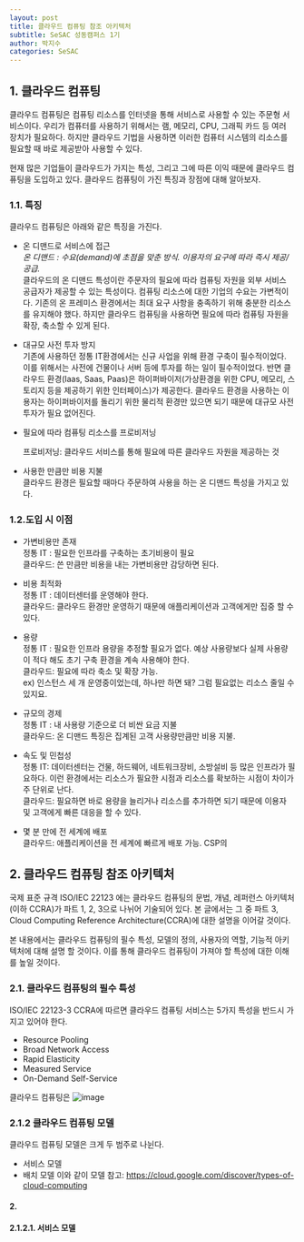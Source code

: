 ```yaml
---
layout: post
title: 클라우드 컴퓨팅 참조 아키텍처
subtitle: SeSAC 성동캠퍼스 1기
author: 박지수
categories: SeSAC
---
```


## 1. 클라우드 컴퓨팅
클라우드 컴퓨팅은 컴퓨팅 리소스를 인터넷을 통해 서비스로 사용할 수 있는 주문형 서비스이다. 우리가 컴퓨터를 사용하기 위해서는 램, 메모리, CPU, 그래픽 카드 등 여러 장치가 필요하다. 하지만 클라우드 기법을 사용하면 이러한 컴퓨터 시스템의 리소스를 필요할 때 바로 제공받아 사용할 수 있다. 

현재 많은 기업들이 클라우드가 가지는 특성, 그리고 그에 따른 이익 때문에 클라우드 컴퓨팅을 도입하고 있다. 클라우드 컴퓨팅이 가진 특징과 장점에 대해 알아보자.
### 1.1. 특징
클라우드 컴퓨팅은 아래와 같은 특징을 가진다.  

- 온 디맨드로 서비스에 접근   
    *온 디맨드 : 수요(demand)에 초점을 맞춘 방식. 이용자의 요구에 따라 즉시 제공/공급.*  
	클라우드의 온 디맨드 특성이란 주문자의 필요에 따라 컴퓨팅 자원을 외부 서비스 공급자가 제공할 수 있는 특성이다. 컴퓨팅 리소스에 대한 기업의 수요는 가변적이다. 기존의 온 프레미스 환경에서는 최대 요구 사항을 충족하기 위해 충분한 리소스를 유지해야 했다. 
	하지만 클라우드 컴퓨팅을 사용하면 필요에 따라 컴퓨팅 자원을 확장, 축소할 수 있게 된다.


- 대규모 사전 투자 방지  
	기존에 사용하던 정통 IT환경에서는 신규 사업을 위해 환경 구축이 필수적이었다. 이를 위해서는 사전에 건물이나 서버 등에 투자를 하는 일이 필수적이었다. 반면 클라우드 환경(Iaas, Saas, Paas)은 하이퍼바이저(가상환경을 위한 CPU, 메모리, 스토리지 등을 제공하기 위한 인터페이스)가 제공한다. 클라우드 환경을 사용하는 이용자는 하이퍼바이저를 돌리기 위한 물리적 환경만 있으면  되기 때문에 대규모 사전 투자가 필요 없어진다.


- 필요에 따라 컴퓨팅 리소스를 프로비저닝  

	프로비저닝: 클라우드 서비스를 통해 필요에 따른 클라우드 자원을 제공하는 것  

- 사용한 만큼만 비용 지불  
	클라우드 환경은 필요할 때마다 주문하여 사용을 하는 온 디맨드 특성을 가지고 있다. 


### 1.2.도입 시 이점
- 가변비용만 존재  
	정통 IT : 필요한 인프라를 구축하는 초기비용이 필요  
    클라우드: 쓴 만큼만 비용을 내는 가변비용만 감당하면 된다.

- 비용 최적화  
	정통 IT : 데이터센터를 운영해야 한다.  
	클라우드: 클라우드 환경만 운영하기 때문에 애플리케이션과 고객에게만 집중 할 수 있다.

- 용량  
	정통 IT : 필요한 인프라 용량을 추정할 필요가 없다. 예상 사용량보다 실제 사용량이 적다 해도 초기 구축 환경을 계속 사용해야 한다.    
	클라우드: 필요에 따라 축소 및 확장 가능.   
              ex) 인스턴스 세 개 운영중이었는데, 하나만 하면 돼? 그럼 필요없는 리소스 줄일 수 있지요.

- 규모의 경제  
	정통 IT : 내 사용량 기준으로 더 비싼 요금 지불  
	클라우드: 온 디맨드 특징은 집계된 고객 사용량만큼만 비용 지불. 

- 속도 및 민첩성  
	정통 IT: 데이터센터는 건물, 하드웨어, 네트워크장비, 소방설비 등 많은 인프라가 필요하다. 이런 환경에서는 리소스가 필요한 시점과 리소스를 확보하는 시점이 차이가 주 단위로 난다.  
	클라우드: 필요하면 바로 용량을 늘리거나 리소스를 추가하면 되기 때문에 이용자 및 고객에게 빠른 대응을 할 수 있다. 

- 몇 분 만에 전 세계에 배포  
	클라우드: 애플리케이션을 전 세계에 빠르게 배포 가능. CSP의 




## 2. 클라우드 컴퓨팅 참조 아키텍처

국제 표준 규격 ISO/IEC 22123 에는 클라우드 컴퓨팅의 문법, 개념, 레퍼런스 아키텍처(이하 CCRA)가 파트 1, 2, 3으로 나뉘어 기술되어 있다. 본 글에서는 그 중 파트 3, Cloud Computing Reference Architecture(CCRA)에 대한 설명을 이어갈 것이다. 

본 내용에서는 클라우드 컴퓨팅의 필수 특성, 모델의 정의, 사용자의 역할, 기능적 아키텍처에 대해 설명 할 것이다. 이를 통해 클라우드 컴퓨팅이 가져야 할 특성에 대한 이해를 높일 것이다.


### 2.1. 클라우드 컴퓨팅의 필수 특성
ISO/IEC 22123-3 CCRA에 따르면 클라우드 컴퓨팅 서비스는 5가지 특성을 반드시 가지고 있어야 한다. 
- Resource Pooling  
- Broad Network Access
- Rapid Elasticity
- Measured Service
- On-Demand Self-Service

클라우드 컴퓨팅은 
![image](https://jisoo449.github.io/assets/images/post/ccra.png)


### 2.1.2 클라우드 컴퓨팅 모델
클라우드 컴퓨팅 모델은 크게 두 범주로 나뉜다.
- 서비스 모델
- 배치 모델
이와 같이 모델
참고: https://cloud.google.com/discover/types-of-cloud-computing

#### 2.

#### 2.1.2.1. 서비스 모델

